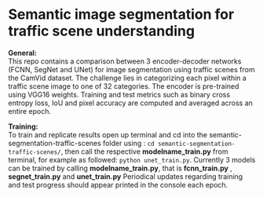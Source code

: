 # Semantic image segmentation for traffic scene understanding
 
**General:**
<br>
This repo contains a comparison between 3 encoder-decoder networks (FCNN, SegNet and UNet) for image segmentation using traffic scenes from the CamVid dataset. The challenge lies in categorizing each pixel within a traffic scene image to one of 32 categories. The encoder is pre-trained using VGG16 weights. Training and test metrics such as binary cross entropy loss, IoU and pixel accuracy are computed and averaged across an entire epoch.

**Training:**
<br>
To train and replicate results open up terminal and cd into the semantic-segmentation-traffic-scenes folder using : ```cd semantic-segmentation-traffic-scenes/```, then call the respective **modelname_train.py** from terminal, for example as followed: ```python unet_train.py```. Currently 3 models can be trained by calling **modelname_train.py**, that is **fcnn_train.py** , **segnet_train.py** and **unet_train.py** Periodical updates regarding training and test progress should appear printed in the console each epoch.
